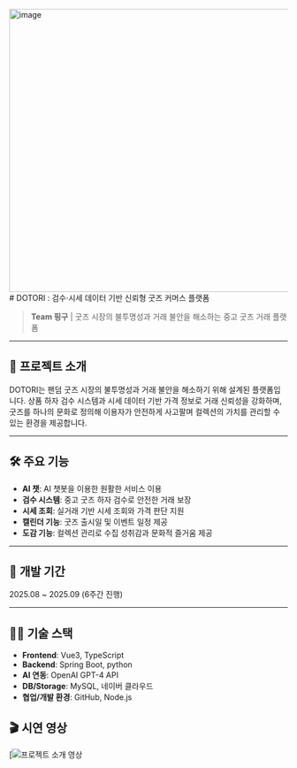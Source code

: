 <img width="512" height="512" alt="image" src="https://github.com/user-attachments/assets/e9bded1a-a5c0-4f8d-8438-867a8155e513" /># DOTORI : 검수·시세 데이터 기반 신뢰형 굿즈 커머스 플랫폼

> **Team 핑구** | 굿즈 시장의 불투명성과 거래 불안을 해소하는 중고 굿즈 거래 플랫폼

---

## 🧠 프로젝트 소개

DOTORI는 팬덤 굿즈 시장의 불투명성과 거래 불안을 해소하기 위해 설계된 플랫폼입니다.
상품 하자 검수 시스템과 시세 데이터 기반 가격 정보로 거래 신뢰성을 강화하며, 
굿즈를 하나의 문화로 정의해 이용자가 안전하게 사고팔며 컬렉션의 가치를 관리할 수 있는 환경을 제공합니다.

---

## 🛠️ 주요 기능

- **AI 챗**: AI 챗봇을 이용한 원활한 서비스 이용
- **검수 시스템**: 중고 굿즈 하자 검수로 안전한 거래 보장
- **시세 조회**: 실거래 기반 시세 조회와 가격 판단 지원
- **캘린더 기능**: 굿즈 출시일 및 이벤트 일정 제공
- **도감 기능**: 컬렉션 관리로 수집 성취감과 문화적 즐거움 제공

---

## 📆 개발 기간

2025.08 ~ 2025.09 (6주간 진행)  

---

## 👨‍💻 기술 스택

- **Frontend**: Vue3, TypeScript
- **Backend**: Spring Boot, python
- **AI 연동**: OpenAI GPT-4 API
- **DB/Storage**: MySQL, 네이버 클라우드
- **협업/개발 환경**: GitHub, Node.js

## 🎬 시연 영상
  [![프로젝트 소개 영상](https://www.youtube.com/watch?v=PEstoia4OpM)
